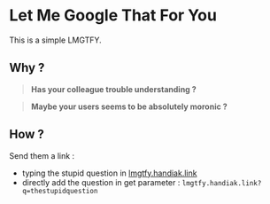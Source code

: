 # Let Me Google That For You

This is a simple LMGTFY.

## Why ?

>**Has your colleague trouble understanding ?**

>**Maybe your users seems to be absolutely moronic ?**

## How ?

Send them a link :
- typing the stupid question in [lmgtfy.handiak.link](lmgtfy.handiak.link)
- directly add the question in get parameter : `lmgtfy.handiak.link?q=thestupidquestion`
